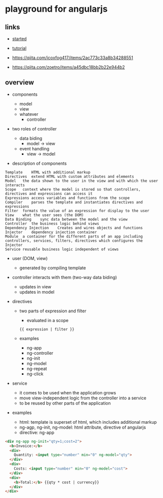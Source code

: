 # playground for angularjs

## links

- [started](https://docs.angularjs.org/misc/started)
- [tutorial](https://docs.angularjs.org/tutorial)

- <https://qiita.com/icoxfog417/items/2ac773c33a8b34288551>
- <https://qiita.com/zoetro/items/a45dbc18bb2b22e944b2>

## overview

- components
  - model
  - view
  - whatever
    - controller

- two roles of controller
  - data biding
    - model -> view
  - event handling
    - view -> model

- description of components

```nolang
Template	HTML with additional markup
Directives	extend HTML with custom attributes and elements
Model	the data shown to the user in the view and with which the user interacts
Scope	context where the model is stored so that controllers, directives and expressions can access it
Expressions	access variables and functions from the scope
Compiler	parses the template and instantiates directives and expressions
Filter	formats the value of an expression for display to the user
View	what the user sees (the DOM)
Data Binding	sync data between the model and the view
Controller	the business logic behind views
Dependency Injection	Creates and wires objects and functions
Injector	dependency injection container
Module	a container for the different parts of an app including controllers, services, filters, directives which configures the Injector
Service	reusable business logic independent of views
```

- user (DOM, view)
  - generated by compiling template

- controller interacts with them (two-way data biding)
  - updates in view
  - updates in model

- directives

  - two parts of expression and filter
    - evaluated in a scope

    ```ng
    {{ expression | filter }}
    ```

  - examples
    - ng-app
    - ng-controller
    - ng-init
    - ng-model
    - ng-repeat
    - ng-click

- service
  - it comes to be used when the application grows
  - move view-independent logic from the controller into a service
  - to be reused by other parts of the application

- examples
  - html: template is superset of html, which includes additional markup
  - ng-agp, ng-init, ng-model: html attribute, directive of angularjs
  - directive: ng-app

```html
<div ng-app ng-init="qty=1;cost=2">
  <b>Invoice:</b>
  <div>
    Quantity: <input type="number" min="0" ng-model="qty">
  </div>
  <div>
    Costs: <input type="number" min="0" ng-model="cost">
  </div>
  <div>
    <b>Total:</b> {{qty * cost | currency}}
  </div>
</div>
```
